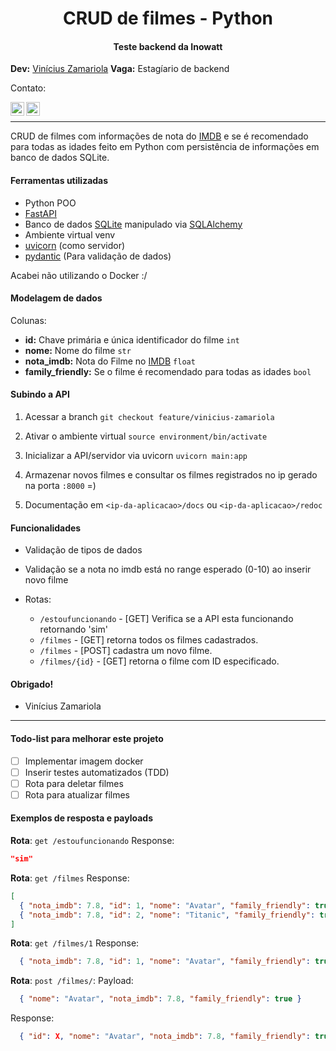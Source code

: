 <h1 align="center">
    CRUD de filmes - Python
</h1>
<h4 align="center">
    Teste backend da Inowatt
</h4>

**Dev:** [Vinícius Zamariola](https://github.com/Zamariolo)
**Vaga:** Estagíario de backend

Contato:

<a href="https://www.linkedin.com/in/vin%C3%ADcius-zamariola/">
  <img align="left" alt="Abhishek's Discord" width="22px" src="https://cdn-icons-png.flaticon.com/512/174/174857.png" />
</a>

<a href="mailto:viniciuszamariola@gmail.com">
  <img align="left" alt="Abhishek's Discord" width="22px" src="https://cdn-icons-png.flaticon.com/512/281/281769.png" />
</a>
<br>
<hr />

CRUD de filmes com informações de nota do [IMDB](https://www.imdb.com/) e se é recomendado para todas as idades feito em Python com persistência de informações em banco de dados SQLite.

#### Ferramentas utilizadas

- Python POO
- [FastAPI](https://fastapi.tiangolo.com/)
- Banco de dados [SQLite](https://www.sqlite.org/index.html) manipulado via [SQLAlchemy](https://www.sqlalchemy.org/)
- Ambiente virtual venv
- [uvicorn](https://www.uvicorn.org/) (como servidor)
- [pydantic](https://pydantic-docs.helpmanual.io/) (Para validação de dados)

Acabei não utilizando o Docker :/

#### Modelagem de dados

Colunas:

- **id:** Chave primária e única identificador do filme `int`
- **nome:** Nome do filme `str`
- **nota_imdb:** Nota do Filme no [IMDB](https://www.imdb.com/) `float`
- **family_friendly:** Se o filme é recomendado para todas as idades `bool`

#### Subindo a API

1. Acessar a branch `git checkout feature/vinicius-zamariola`

2. Ativar o ambiente virtual `source environment/bin/activate`

3. Inicializar a API/servidor via uvicorn `uvicorn main:app`

4. Armazenar novos filmes e consultar os filmes registrados no ip gerado na porta `:8000` =)

5. Documentação em `<ip-da-aplicacao>/docs` ou `<ip-da-aplicacao>/redoc`

#### Funcionalidades

- Validação de tipos de dados
- Validação se a nota no imdb está no range esperado (0-10) ao inserir novo filme

- Rotas:
  - `/estoufuncionando` - [GET] Verifica se a API esta funcionando retornando 'sim'
  - `/filmes` - [GET] retorna todos os filmes cadastrados.
  - `/filmes` - [POST] cadastra um novo filme.
  - `/filmes/{id}` - [GET] retorna o filme com ID especificado.

#### Obrigado!

- Vinícius Zamariola

<hr />

#### Todo-list para melhorar este projeto

- [ ] Implementar imagem docker
- [ ] Inserir testes automatizados (TDD)
- [ ] Rota para deletar filmes
- [ ] Rota para atualizar filmes

#### Exemplos de resposta e payloads

**Rota**: `get /estoufuncionando`
Response:

```json
"sim"
```

**Rota**: `get /filmes`
Response:

```json
[
  { "nota_imdb": 7.8, "id": 1, "nome": "Avatar", "family_friendly": true },
  { "nota_imdb": 7.8, "id": 2, "nome": "Titanic", "family_friendly": true }
]
```

**Rota**: `get /filmes/1`
Response:

```json
  { "nota_imdb": 7.8, "id": 1, "nome": "Avatar", "family_friendly": true }
```

**Rota**: `post /filmes/`:
Payload:

```json
  { "nome": "Avatar", "nota_imdb": 7.8, "family_friendly": true }
```

Response:
```json
  { "id": X, "nome": "Avatar", "nota_imdb": 7.8, "family_friendly": true }
```

